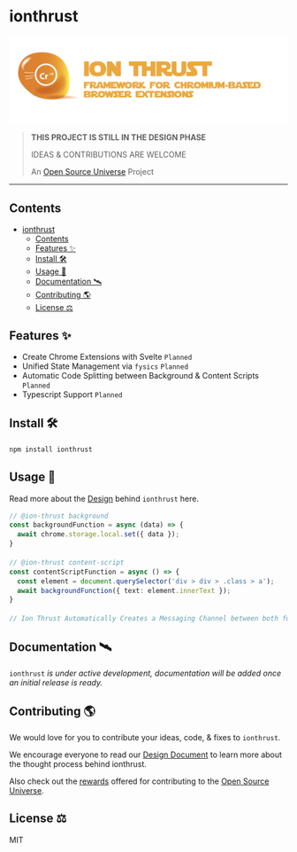 # ionthrust

![ionthrust — Framework For Chromium-Based Browser Extensions](assets/ionthrust.png)

> **THIS PROJECT IS STILL IN THE DESIGN PHASE**
>
> IDEAS & CONTRIBUTIONS ARE WELCOME
>
> An [Open Source Universe](https://github.com/intellibus/approach) Project

---

## Contents

- [ionthrust](#ionthrust)
  - [Contents](#contents)
  - [Features ✨](#features-)
  - [Install 🛠](#install-)
  - [Usage 🔭](#usage-)
  - [Documentation 🛰](#documentation-)
  - [Contributing 🌎](#contributing-)
  - [License ⚖️](#license-️)

## Features ✨

- Create Chrome Extensions with Svelte `Planned`
- Unified State Management via `fysics` `Planned`
- Automatic Code Splitting between Background & Content Scripts `Planned`
- Typescript Support `Planned`

## Install 🛠

```sh
npm install ionthrust
```

## Usage 🔭

Read more about the [Design](https://github.com/intellibus/ionthrust/blob/main/DESIGN.md) behind `ionthrust` here.

```typescript
// @ion-thrust background
const backgroundFunction = async (data) => {
  await chrome.storage.local.set({ data });
}

// @ion-thrust content-script
const contentScriptFunction = async () => {
  const element = document.querySelector('div > div > .class > a');
  await backgroundFunction({ text: element.innerText });
}

// Ion Thrust Automatically Creates a Messaging Channel between both functions to support RPC.
```

## Documentation 🛰

`ionthrust` *is under active development, documentation will be added once an initial release is ready.*

## Contributing 🌎

We would love for you to contribute your ideas, code, & fixes to `ionthrust`.

We encourage everyone to read our [Design Document](https://github.com/intellibus/ionthrust/blob/main/DESIGN.md) to learn more about the thought process behind ionthrust.

Also check out the [rewards](https://github.com/intellibus/approach/blob/main/REWARDS.md) offered for contributing to the [Open Source Universe](https://github.com/intellibus/approach).

## License ⚖️

MIT
